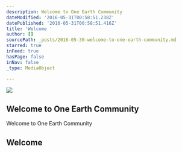```yaml
---
description: Welcome to One Earth Community
dateModified: '2016-05-31T00:58:51.238Z'
datePublished: '2016-05-31T00:58:51.416Z'
title: 'Welcome '
author: []
sourcePath: _posts/2016-05-30-welcome-to-one-earth-community.md
starred: true
inFeed: true
hasPage: false
inNav: false
_type: MediaObject

---
```

<article style=""><img src="https://the-grid-user-content.s3-us-west-2.amazonaws.com/011b4a3f-979e-4f4d-8d33-eaa5f5305259.png" /><h1>Welcome to One Earth Community</h1><p>Welcome to One Earth Community</p></article>

## Welcome
